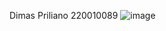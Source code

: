Dimas Priliano 220010089
![image](https://github.com/user-attachments/assets/57056761-2b37-4328-b7b9-7c9345f579c1)
